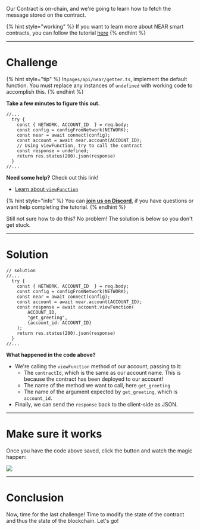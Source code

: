 Our Contract is on-chain, and we're going to learn how to fetch the message stored on the contract.

{% hint style="working" %}
If you want to learn more about NEAR smart contracts, you can follow the tutorial [here](https://learn.figment.io/tutorials/write-and-deploy-a-smart-contract-on-near)
{% endhint %}

---

# Challenge

{% hint style="tip" %}
In`pages/api/near/getter.ts`, implement the default function. You must replace any instances of `undefined` with working code to accomplish this.
{% endhint %}

**Take a few minutes to figure this out.**

```tsx
//...
  try {
    const { NETWORK, ACCOUNT_ID  } = req.body;
    const config = configFromNetwork(NETWORK);
    const near = await connect(config);
    const account = await near.account(ACCOUNT_ID);
    // Using viewFunction, try to call the contract
    const response = undefined;
    return res.status(200).json(response)
  }
//...
```

**Need some help?** Check out this link!

- [Learn about `viewFunction`](https://near.github.io/near-api-js/classes/account.account-1.html#viewfunction)

{% hint style="info" %}
You can [**join us on Discord**](https://discord.gg/fszyM7K), if you have questions or want help completing the tutorial.
{% endhint %}

Still not sure how to do this? No problem! The solution is below so you don't get stuck.

---

# Solution

```tsx
// solution
//...
  try {
    const { NETWORK, ACCOUNT_ID  } = req.body;
    const config = configFromNetwork(NETWORK);
    const near = await connect(config);
    const account = await near.account(ACCOUNT_ID);
    const response = await account.viewFunction(
        ACCOUNT_ID,
        "get_greeting",
        {account_id: ACCOUNT_ID}
    );
    return res.status(200).json(response)
  }
//...
```

**What happened in the code above?**

- We're calling the `viewFunction` method of our account, passing to it:
  - The `contractId`, which is the same as our account name. This is because the contract has been deployed to our account!
  - The name of the method we want to call, here `get_greeting`
  - The name of the argument expected by `get_greeting`, which is `account_id`.
- Finally, we can send the `response` back to the client-side as JSON.

---

# Make sure it works

Once you have the code above saved, click the button and watch the magic happen:

![](https://raw.githubusercontent.com/figment-networks/learn-web3-dapp/main/markdown/__images__/near/near-getter.gif)

---

# Conclusion

Now, time for the last challenge! Time to modify the state of the contract and thus the state of the blockchain. Let's go!

